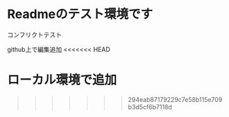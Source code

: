 # Readmeのテスト環境です

コンフリクトテスト

github上で編集追加
<<<<<<< HEAD

ローカル環境で追加
=======
>>>>>>> 294eab87179229c7e58b115e709b3d5cf6b7118d
